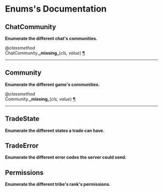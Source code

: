 # Enums's Documentation

## ChatCommunity
**Enumerate the different chat's communities.**

@*classmethod*<br>
ChatCommunity.**\_missing\_**(_cls, value_) <a id="ChatCommunity._missing_" href="#ChatCommunity._missing_">¶</a>
>
>
---

## Community
**Enumerate the different game's communities.**

@*classmethod*<br>
Community.**\_missing\_**(_cls, value_) <a id="Community._missing_" href="#Community._missing_">¶</a>
>
>
---

## TradeState
**Enumerate the different states a trade can have.**

## TradeError
**Enumerate the different error codes the server could send.**

## Permissions
**Enumerate the different tribe's rank's permissions.**

